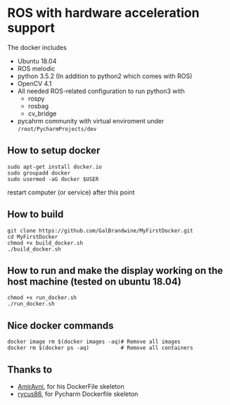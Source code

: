 # ROS with hardware acceleration support
The docker includes
* Ubuntu 18.04
* ROS melodic
* python 3.5.2 (In addition to python2 which comes with ROS)
* OpenCV 4.1
* All needed ROS-related configuration to run python3 with
	* rospy
	* rosbag
	* cv_bridge
* pycahrm community with virtual enviroment under `/root/PycharmProjects/dev`

## How to setup docker
```
sudo apt-get install docker.io
sudo groupadd docker
sudo usermod -aG docker $USER
```
restart computer (or service) after this point

## How to build 
```
git clone https://github.com/GalBrandwine/MyFirstDocker.git
cd MyFirstDocker
chmod +x build_docker.sh
./build_docker.sh
```

## How to run and make the display working on the host machine (tested on ubuntu 18.04)
```
chmod +x run_docker.sh
./run_docker.sh
```

## Nice docker commands
```shell script
docker image rm $(docker images -aq)# Remove all images
docker rm $(docker ps -aq)          # Remove all containers
```

## Thanks to
* [AmirAvni](https://github.com/amiravni), for his DockerFile skeleton
* [rycus86](https://hub.docker.com/r/rycus86/pycharm/dockerfile), for Pycharm Dockerfile skeleton